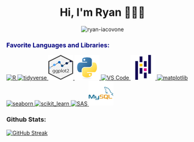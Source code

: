 <h1 align="center">Hi, I'm Ryan 👷🏼‍♂️</h1>

<p align="center"> <img src="https://komarev.com/ghpvc/?username=ryan-iacovone&label=Profile%20views&color=0e75b6&style=flat" alt="ryan-iacovone" /> </p>

<h3 style="text-align: left; color: #000080;">Favorite Languages and Libraries:</h3>

<p align="left"> <a  
href="https://www.r-project.org/" target="_blank" rel="noreferrer"> <img src="https://encrypted-tbn0.gstatic.com/images?q=tbn:ANd9GcQRCwUA6WTc9s6gtkSSpoeh0Y50NUH5zGTXMA&usqp=CAU" alt="R" width="65" height="65"/> </a> <a
href="https://www.tidyverse.org/" target="_blank" rel="noreferrer"> <img src="https://www.tidyverse.org/images/hex-tidyverse.png" alt="tidyverse" width="65" height="65"/> </a> <a
href="https://ggplot2.tidyverse.org/" target="_blank" rel="noreferrer"> <img src="https://raw.githubusercontent.com/rstudio/hex-stickers/master/PNG/ggplot2.png" alt="ggplot2" width="65" height="65"/> </a> <a
href="https://www.python.org" target="_blank" rel="noreferrer"> <img src="https://raw.githubusercontent.com/devicons/devicon/master/icons/python/python-original.svg" alt="python" width="65" height="65"/> </a> <a 
href="https://code.visualstudio.com/" target="_blank" rel="noreferrer"> <img src="https://logowik.com/content/uploads/images/visual-studio-code7642.jpg" alt="VS Code" width="65" height="65"/> </a> <a
href="https://pandas.pydata.org/" target="_blank" rel="noreferrer"> <img src="https://raw.githubusercontent.com/devicons/devicon/2ae2a900d2f041da66e950e4d48052658d850630/icons/pandas/pandas-original.svg" alt="pandas" width="65" height="65"/> </a> <a 
href="https://matplotlib.org/" target="_blank" rel="noreferrer"> <img src="https://matplotlib.org/_static/logo_light.svg" alt="matplotlib" width="75" height="75"/> </a> <a
href="https://seaborn.pydata.org/" target="_blank" rel="noreferrer"> <img src="https://seaborn.pydata.org/_images/logo-mark-lightbg.svg" alt="seaborn" width="65" height="65"/> </a> <a                
href="https://scikit-learn.org/" target="_blank" rel="noreferrer"> <img src="https://upload.wikimedia.org/wikipedia/commons/0/05/Scikit_learn_logo_small.svg" alt="scikit_learn" width="65" height="65"/> </a> <a 
href="https://www.sas.com/en_us/learn/academic-programs.html" target="_blank" rel="noreferrer"> <img src="https://static.javatpoint.com/tutorial/sas/images/sas-tutorial.png" alt="SAS" width="65" height="65"/> </a> <a                                      
href="https://www.mysql.com/" target="_blank" rel="noreferrer"> <img src="https://raw.githubusercontent.com/devicons/devicon/master/icons/mysql/mysql-original-wordmark.svg" alt="mysql" width="65" height="65"/> </a> 

<h3 align="left">Github Stats:</h3>

[![GitHub Streak](https://streak-stats.demolab.com?user=ryan-iacovone&theme=windows-dark&mode=weekly)](https://git.io/streak-stats)
